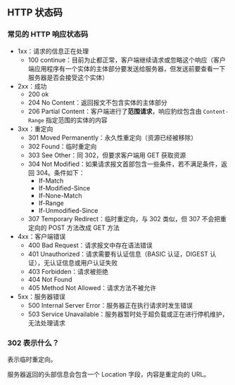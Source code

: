 ## HTTP 状态码

### 常见的 HTTP 响应状态码

- 1xx：请求的信息正在处理
    - 100 continue：目前为止都正常，客户端继续请求或忽略这个响应（客户端应用程序有一个实体的主体部分要发送给服务器，但发送前要查看一下服务器是否会接受这个实体）
- 2xx：成功
    - 200 ok
    - 204 No Content：返回报文不包含实体的主体部分
    - 206 Partial Content：客户端进行了**范围请求**，响应豹纹包含由 `Content-Range` 指定范围的实体的内容
- 3xx：重定向
    - 301 Moved Permanently：永久性重定向（资源已经被移除）
    - 302 Found：临时重定向
    - 303 See Other：同 302，但要求客户端用 GET 获取资源
    - 304 Not Modified：如果请求报文首部包含一些条件，若不满足条件，返回 304。条件如下：
        - If-Match
        - If-Modified-Since
        - If-None-Match
        - If-Range
        - If-Unmodified-Since
    - 307 Temporary Redirect：临时重定向，与 302 类似，但 307 不会把重定向的 POST 方法改成 GET 方法
- 4xx：客户端错误
    - 400 Bad Request：请求报文中存在语法错误
    - 401 Unauthorized：请求需要有认证信息（BASIC 认证，DIGEST 认证），无认证信息或用户认证失败
    - 403 Forbidden：请求被拒绝
    - 404 Not Found
    - 405 Method Not Allowed：请求方法不被允许
- 5xx：服务器错误
    - 500 Internal Server Error：服务器正在执行请求时发生错误
    - 503 Service Unavailable：服务器暂时处于超负载或正在进行停机维护，无法处理请求
    
### 302 表示什么？

表示临时重定向。

服务器返回的头部信息会包含一个 Location 字段，内容是重定向的 URL。